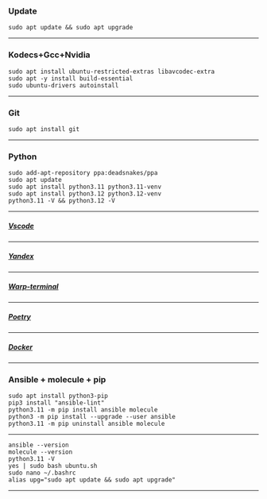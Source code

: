 ### Update
```
sudo apt update && sudo apt upgrade
```
--------------------------------------------------------------------
### Kodecs+Gcc+Nvidia
```
sudo apt install ubuntu-restricted-extras libavcodec-extra
sudo apt -y install build-essential
sudo ubuntu-drivers autoinstall
```
--------------------------------------------------------------------
### Git
```
sudo apt install git
```
--------------------------------------------------------------------
### Python
```
sudo add-apt-repository ppa:deadsnakes/ppa
sudo apt update
sudo apt install python3.11 python3.11-venv
sudo apt install python3.12 python3.12-venv
python3.11 -V && python3.12 -V
```
--------------------------------------------------------------------
##### [Vscode](https://code.visualstudio.com/)
--------------------------------------------------------------------
##### [Yandex](https://browser.yandex.ru)
--------------------------------------------------------------------
##### [Warp-terminal](https://www.warp.dev)
--------------------------------------------------------------------
##### [Poetry](https://python-poetry.org/docs/)
--------------------------------------------------------------------
##### [Docker](https://docs.docker.com/desktop/install/ubuntu/#install-docker-desktop)
--------------------------------------------------------------------



### Ansible + molecule + pip
```
sudo apt install python3-pip
pip3 install "ansible-lint"
python3.11 -m pip install ansible molecule
python3 -m pip install --upgrade --user ansible
python3.11 -m pip uninstall ansible molecule
```
--------------------------------------------------------------------
```
ansible --version
molecule --version
python3.11 -V
yes | sudo bash ubuntu.sh
sudo nano ~/.bashrc
alias upg="sudo apt update && sudo apt upgrade"
```
____________________________________________________________________
